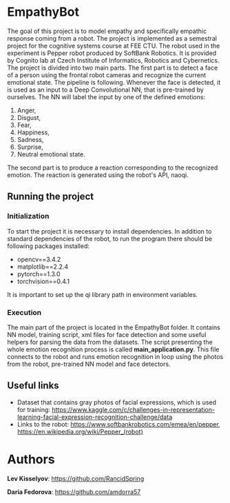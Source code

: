# EmpathyBot
The goal of this project is to model empathy and specifically empathic response coming from a robot. The project is implemented as a semestral project for the cognitive systems course at FEE CTU.
The robot used in the experiment is Pepper robot produced by SoftBank Robotics. It is provided by Cognito lab at Czech Institute of Informatics, Robotics and Cybernetics.
The project is divided into two main parts. The first part is to detect a face of a person using the frontal robot cameras and recognize the current emotional state. The pipeline is following. Whenever the face is detected, it is used as an input to a Deep Convolutional NN, that is pre-trained by ourselves. The NN will label the input by one of the defined emotions:
1) Anger, 
2) Disgust,
3) Fear, 
4) Happiness, 
5) Sadness,
6) Surprise, 
7) Neutral emotional state.

The second part is to produce a reaction corresponding to the recognized emotion. The reaction is generated using the robot's API, naoqi.

## Running the project  
### Initialization
To start the project it is necessary to install dependencies. In addition to standard dependencies of the robot, to run the program there should be following packages installed:
- opencv==3.4.2
- matplotlib==2.2.4
- pytorch==1.3.0
- torchvision==0.4.1

It is important to set up the qi library path in environment variables.

### Execution
The main part of the project is located in the EmpathyBot folder. It contains NN model, training script, xml files for face detection and some useful helpers for parsing the data from the datasets.
The script presenting the whole emotion recognition process is called **main_application.py**. This file connects to the robot and runs emotion recognition in loop using the photos from the robot, pre-trained NN model and face detectors.


## Useful links
* Dataset that contains gray photos of facial expressions, which is used for training:
https://www.kaggle.com/c/challenges-in-representation-learning-facial-expression-recognition-challenge/data
* Links to the robot:
  https://www.softbankrobotics.com/emea/en/pepper,
https://en.wikipedia.org/wiki/Pepper_(robot)


# Authors
**Lev Kisselyov**: https://github.com/RancidSpring

**Daria Fedorova**: https://github.com/amdorra57
